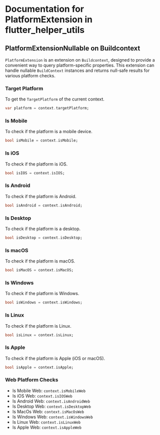 # Documentation for PlatformExtension in flutter_helper_utils

## PlatformExtensionNullable on Buildcontext

`PlatformExtension` is an extension on `Buildcontext`, designed to provide a convenient way to query platform-specific properties. This extension can handle nullable `BuildContext` instances and returns null-safe results for various platform checks.

### Target Platform

To get the `TargetPlatform` of the current context.

```dart
var platform = context.targetPlatform;
```

### Is Mobile

To check if the platform is a mobile device.

```dart
bool isMobile = context.isMobile;
```

### Is iOS

To check if the platform is iOS.

```dart
bool isIOS = context.isIOS;
```

### Is Android

To check if the platform is Android.

```dart
bool isAndroid = context.isAndroid;
```

### Is Desktop

To check if the platform is a desktop.

```dart
bool isDesktop = context.isDesktop;
```

### Is macOS

To check if the platform is macOS.

```dart
bool isMacOS = context.isMacOS;
```

### Is Windows

To check if the platform is Windows.

```dart
bool isWindows = context.isWindows;
```

### Is Linux

To check if the platform is Linux.

```dart
bool isLinux = context.isLinux;
```

### Is Apple

To check if the platform is Apple (iOS or macOS).

```dart
bool isApple = context.isApple;
```

### Web Platform Checks

- Is Mobile Web: `context.isMobileWeb`
- Is iOS Web: `context.isIOSWeb`
- Is Android Web: `context.isAndroidWeb`
- Is Desktop Web: `context.isDesktopWeb`
- Is MacOs Web: `context.isMacOsWeb`
- Is Windows Web: `context.isWindowsWeb`
- Is Linux Web: `context.isLinuxWeb`
- Is Apple Web: `context.isAppleWeb`


